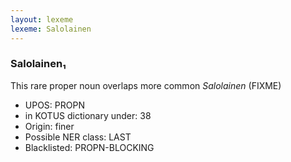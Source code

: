 ```yaml
---
layout: lexeme
lexeme: Salolainen
---
```


###  Salolainen₁

This rare proper noun overlaps more common *Salolainen* (FIXME)
* UPOS:  PROPN
* in KOTUS dictionary under:  38
* Origin:  finer
* Possible NER class:  LAST
* Blacklisted:  PROPN-BLOCKING

